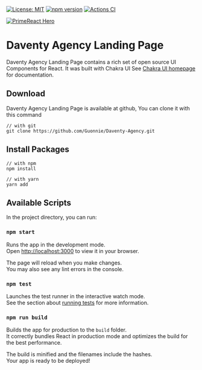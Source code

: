 
[![License: MIT](https://img.shields.io/badge/License-MIT-yellow.svg)](https://opensource.org/licenses/MIT)
[![npm version](https://badge.fury.io/js/primereact.svg)](https://badge.fury.io/js/primereact)
[![Actions CI](https://github.com/primefaces/primereact/workflows/NodeJS%20CI/badge.svg)](https://github.com/primefaces/primereact/actions/workflows/node.js.yml)

[![PrimeReact Hero](https://firebasestorage.googleapis.com/v0/b/medical-app-e829e.appspot.com/o/DaventyPreview.png?alt=media&token=7da772e1-6814-4899-968a-f4321b016c9b)](https://daventy-agency.herokuapp.com/)

# Daventy Agency Landing Page

Daventy Agency Landing Page contains a rich set of open source UI Components for React. It was built with Chakra UI See [Chakra UI homepage](https://chakra-ui.com/) for documentation.

## Download

Daventy Agency Landing Page is available at github, You can clone it with this command

```
// with git
git clone https://github.com/Guonnie/Daventy-Agency.git
```

## Install Packages
```
// with npm
npm install

// with yarn
yarn add 
```


## Available Scripts

In the project directory, you can run:

### `npm start`

Runs the app in the development mode.\
Open [http://localhost:3000](http://localhost:3000) to view it in your browser.

The page will reload when you make changes.\
You may also see any lint errors in the console.

### `npm test`

Launches the test runner in the interactive watch mode.\
See the section about [running tests](https://facebook.github.io/create-react-app/docs/running-tests) for more information.

### `npm run build`

Builds the app for production to the `build` folder.\
It correctly bundles React in production mode and optimizes the build for the best performance.

The build is minified and the filenames include the hashes.\
Your app is ready to be deployed!


